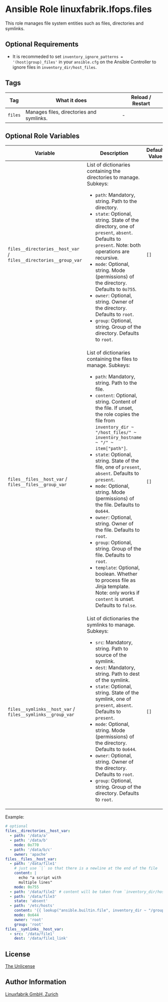 # Ansible Role linuxfabrik.lfops.files

This role manages file system entities such as files, directories and symlinks.


## Optional Requirements

* It is recommeded to set `inventory_ignore_patterns = '(host|group)_files'` in your `ansible.cfg` on the Ansible Controller to ignore files in `inventory_dir/host_files`.


## Tags

| Tag     | What it does                             | Reload / Restart |
| ---     | ------------                             | ---------------- |
| `files` | Manages files, directories and symlinks. | - |


## Optional Role Variables

| Variable | Description | Default Value |
| -------- | ----------- | ------------- |
| `files__directories__host_var` / <br> `files__directories__group_var` | List of dictionaries containing the directories to manage. Subkeys:<ul><li>`path`: Mandatory, string. Path to the directory.</li><li>`state`: Optional, string. State of the directory, one of `present`, `absent`. Defaults to `present`. Note: both operations are recursive.</li><li>`mode`: Optional, string. Mode (permissions) of the directory. Defaults to `0o755`.</li><li>`owner`: Optional, string. Owner of the directory. Defaults to `root`.</li><li>`group`: Optional, string. Group of the directory. Defaults to `root`.</li></ul> | `[]` |
| `files__files__host_var` / <br> `files__files__group_var` | List of dictionaries containing the files to manage. Subkeys:<ul><li>`path`: Mandatory, string. Path to the file.</li><li>`content`: Optional, string. Content of the file. If unset, the role copies the file from `inventory_dir ~ "/host_files/" ~ inventory_hostname ~ "/" ~ item["path"]`.</li><li>`state`: Optional, string. State of the file, one of `present`, `absent`. Defaults to `present`.</li><li>`mode`: Optional, string. Mode (permissions) of the file. Defaults to `0o644`.</li><li>`owner`: Optional, string. Owner of the file. Defaults to `root`.</li><li>`group`: Optional, string. Group of the file. Defaults to `root`.</li><li>`template`: Optional, boolean. Whether to process file as Jinja template. Note: only works if `content` is unset. Defaults to `false`.</li></ul> | `[]` |
| `files__symlinks__host_var` / <br> `files__symlinks__group_var` | List of dictionaries the symlinks to manage. Subkeys:<ul><li>`src`: Mandatory, string. Path to source of the symlink.</li><li>`dest`: Mandatory, string. Path to dest of the symlink.</li><li>`state`: Optional, string. State of the symlink, one of `present`, `absent`. Defaults to `present`.</li><li>`mode`: Optional, string. Mode (permissions) of the directory. Defaults to `0o644`.</li><li>`owner`: Optional, string. Owner of the directory. Defaults to `root`.</li><li>`group`: Optional, string. Group of the directory. Defaults to `root`.</li></ul> | `[]` |

Example:
```yaml
# optional
files__directories__host_var:
  - path: '/data/a'
  - path: '/data/b'
    mode: 0o770
  - path: '/data/b/c'
    owner: 'apache'
files__files__host_var:
  - path: '/data/file1'
    # just use `|` so that there is a newline at the end of the file
    content: |
      echo "a script with
      multiple lines"
    mode: 0o755
  - path: '/data/file2' # content will be taken from `inventory_dir/host_files/inventory_hostname/data/file3`
  - path: '/data/file3'
    state: 'absent'
  - path: '/etc/hosts'
    content: '{{ lookup("ansible.builtin.file", inventory_dir ~ "/group_files/all/etc/hosts") }}'
    mode: 0o644
    owner: 'root'
    group: 'root'
files__symlinks__host_var:
  - src: '/data/file1'
    dest: '/data/file1_link'
```


## License

[The Unlicense](https://unlicense.org/)


## Author Information

[Linuxfabrik GmbH, Zurich](https://www.linuxfabrik.ch)
